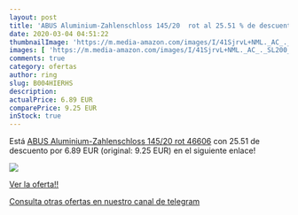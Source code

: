 ```yaml
---
layout: post
title: 'ABUS Aluminium-Zahlenschloss 145/20  rot al 25.51 % de descuento'
date: 2020-03-04 04:51:22
thumbnailImage: 'https://m.media-amazon.com/images/I/41SjrvL+NML._AC_._SL200_.jpg'
images: [ 'https://m.media-amazon.com/images/I/41SjrvL+NML._AC_._SL200_.jpg' ]
comments: true
category: ofertas
author: ring
slug: B004HIERHS
description:
actualPrice: 6.89 EUR
comparePrice: 9.25 EUR
inStock: true
---
```


Está [ABUS Aluminium-Zahlenschloss 145/20  rot  46606](https://www.amazon.com/dp/B004HIERHS/?tag=redken08-20) con 25.51 de descuento por 6.89 EUR (original: 9.25 EUR) en el siguiente enlace!

[![](https://m.media-amazon.com/images/I/41SjrvL+NML._AC_._SL200_.jpg)](https://www.amazon.com/dp/B004HIERHS/?tag=redken08-20)

[Ver la oferta!!](https://www.amazon.com/dp/B004HIERHS/?tag=redken08-20)

[Consulta otras ofertas en nuestro canal de telegram](https://t.me/s/ofertas25)
